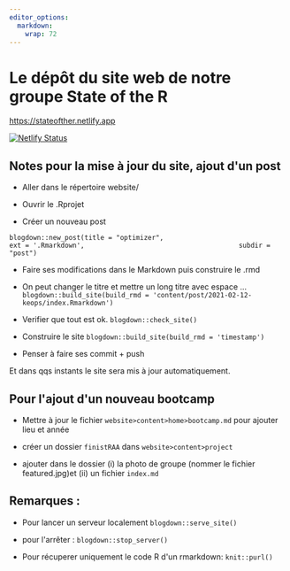 ```yaml
---
editor_options: 
  markdown: 
    wrap: 72
---
```


# Le dépôt du site web de notre groupe State of the R

<https://stateofther.netlify.app>

[![Netlify
Status](https://api.netlify.com/api/v1/badges/72cec766-75ad-441d-979d-93283f8ed87f/deploy-status)](https://app.netlify.com/sites/stateofther/deploys)

## Notes pour la mise à jour du site, ajout d'un post

-   Aller dans le répertoire website/

-   Ouvrir le .Rprojet

-   Créer un nouveau post

`blogdown::new_post(title = "optimizer",                                        ext = '.Rmarkdown',                                       subdir = "post")`

-   Faire ses modifications dans le Markdown puis construire le .rmd

-   On peut changer le titre et mettre un long titre avec espace ...
    `blogdown::build_site(build_rmd = 'content/post/2021-02-12-keops/index.Rmarkdown')`

-   Verifier que tout est ok. `blogdown::check_site()`

-   Construire le site `blogdown::build_site(build_rmd = 'timestamp')`

-   Penser à faire ses commit + push

Et dans qqs instants le site sera mis à jour automatiquement.

## Pour l'ajout d'un nouveau bootcamp

- Mettre à jour le fichier `website>content>home>bootcamp.md`
pour ajouter lieu et année

- créer un dossier `finistRAA` dans `website>content>project`

- ajouter dans le dossier (i) la photo de groupe (nommer le fichier featured.jpg)et (ii) un fichier `index.md`

## Remarques :

-   Pour lancer un serveur localement `blogdown::serve_site()`

-   pour l'arrêter : `blogdown::stop_server()`

-   Pour récuperer uniquement le code R d'un rmarkdown: `knit::purl()`
